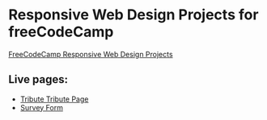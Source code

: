# Responsive Web Design Projects for freeCodeCamp

[FreeCodeCamp Responsive Web Design Projects](https://learn.freecodecamp.org/responsive-web-design/responsive-web-design-projects)

## Live pages:
* [Tribute Tribute Page](https://villainmeng-freecodecamp.github.io/webdesign/tribute)
* [Survey Form](https://villainmeng-freecodecamp.github.io/webdesign/survey)
